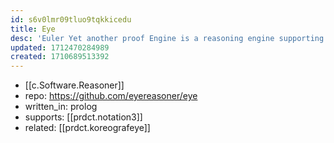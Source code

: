 ```yaml
---
id: s6v0lmr09tluo9tqkkicedu
title: Eye
desc: 'Euler Yet another proof Engine is a reasoning engine supporting the Semantic Web layers and implementing Notation3.'
updated: 1712470284989
created: 1710689513392
---
```


- [[c.Software.Reasoner]]
- repo: https://github.com/eyereasoner/eye
- written_in: prolog
- supports: [[prdct.notation3]]
- related: [[prdct.koreografeye]]